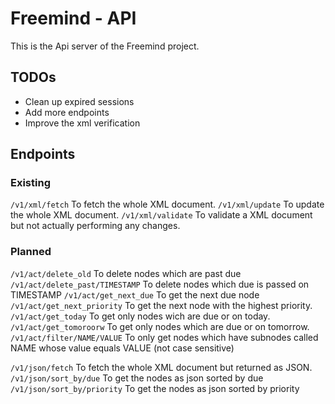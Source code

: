 # Freemind - API
This is the Api server of the Freemind project.

## TODOs
- Clean up expired sessions
- Add more endpoints
- Improve the xml verification

## Endpoints
### Existing
`/v1/xml/fetch` To fetch the whole XML document.
`/v1/xml/update` To update the whole XML document.
`/v1/xml/validate` To validate a XML document but not actually performing any changes.

### Planned
`/v1/act/delete_old` To delete nodes which are past due
`/v1/act/delete_past/TIMESTAMP` To delete nodes which due is passed on TIMESTAMP
`/v1/act/get_next_due` To get the next due node
`/v1/act/get_next_priority` To get the next node with the highest priority.
`/v1/act/get_today` To get only nodes wich are due or on today.
`/v1/act/get_tomoroorw` To get only nodes which are due or on tomorrow.
`/v1/act/filter/NAME/VALUE` To only get nodes which have subnodes called NAME whose value equals VALUE (not case sensitive)

`/v1/json/fetch` To fetch the whole XML document but returned as JSON.
`/v1/json/sort_by/due` To get the nodes as json sorted by due
`/v1/json/sort_by/priority` To get the nodes as json sorted by priority